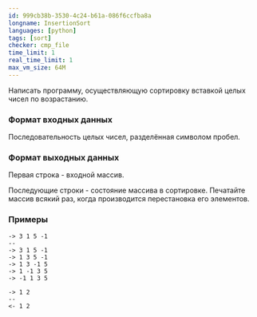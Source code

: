 ```yaml
---
id: 999cb38b-3530-4c24-b61a-086f6ccfba8a
longname: InsertionSort
languages: [python]
tags: [sort]
checker: cmp_file
time_limit: 1
real_time_limit: 1
max_vm_size: 64M
---
```


Написать программу, осуществляющую сортировку вставкой целых чисел по возрастанию.

### Формат входных данных

Последовательность целых чисел, разделённая символом пробел.

### Формат выходных данных

Первая строка - входной массив.

Последующие строки - состояние массива в сортировке. Печатайте массив всякий раз, когда производится перестановка его элементов.

### Примеры

```
-> 3 1 5 -1
--
-> 3 1 5 -1
-> 1 3 5 -1
-> 1 3 -1 5
-> 1 -1 3 5
-> -1 1 3 5
```

```
-> 1 2
--
<- 1 2
```
